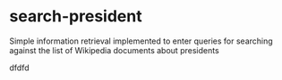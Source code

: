 # search-president
Simple information retrieval implemented to enter queries for searching against the list of Wikipedia documents about presidents

dfdfd